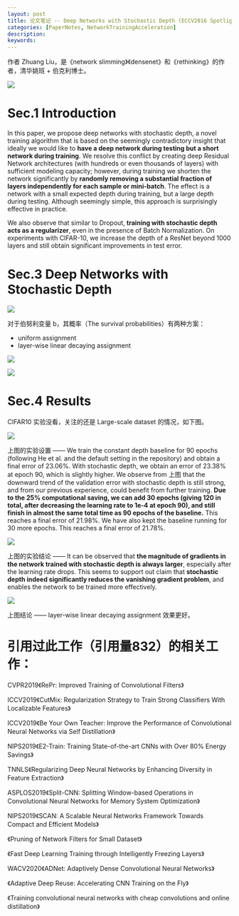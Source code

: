 ```yaml
---
layout: post
title: 论文笔记 -- Deep Networks with Stochastic Depth (ECCV2016 Spotlight)
categories: [PaperNotes, NetworkTrainingAcceleration]
description: 
keywords: 
---
```


作者 Zhuang Liu，是《network slimming》《densenet》和《rethinking》的作者，清华姚班 + 伯克利博士。

![](/images/posts/networktraining/StochasticDepth_0.png)

# Sec.1  Introduction

In this paper, we propose deep networks with stochastic depth, a novel training algorithm that is based on the seemingly contradictory insight that ideally we would like to **have a deep network during testing but a short network during training**. We resolve this conflict by creating deep Residual Network architectures (with hundreds or even thousands of layers) with sufficient modeling capacity; however, during training we shorten the network significantly by **randomly removing a substantial fraction of layers independently for each sample or mini-batch**. The effect is a network with a small expected depth during training, but a large depth during testing. Although seemingly simple, this approach is surprisingly effective in practice.

We also observe that similar to Dropout, **training with stochastic depth acts as a regularizer**, even in the presence of Batch Normalization. On experiments with CIFAR-10, we increase the depth of a ResNet beyond 1000 layers and still obtain significant improvements in test error.

# Sec.3  Deep Networks with Stochastic Depth

![](/images/posts/networktraining/StochasticDepth_1.png)

对于伯努利变量 b，其概率（The survival probabilities）有两种方案：

- uniform assignment
- layer-wise linear decaying assignment

![](/images/posts/networktraining/StochasticDepth_2.png)

![](/images/posts/networktraining/StochasticDepth_3.png)

# Sec.4  Results

CIFAR10 实验没看，关注的还是 Large-scale dataset 的情况，如下图。

![](/images/posts/networktraining/StochasticDepth_4.png)

上图的实验设置 —— We train the constant depth baseline for 90 epochs (following He et al. and the default setting in the repository) and obtain a final error of 23.06%. With stochastic depth, we obtain an error of 23.38% at epoch 90, which is slightly higher. We observe from 上图 that the downward trend of the validation error with stochastic depth is still strong, and from our previous experience, could benefit from further training. **Due to the 25% computational saving, we can add 30 epochs (giving 120 in total, after decreasing the learning rate to 1e-4 at epoch 90), and still finish in almost the same total time as 90 epochs of the baseline.** This reaches a final error of 21.98%. We have also kept the baseline running for 30 more epochs. This reaches a final error of 21.78%.

![](/images/posts/networktraining/StochasticDepth_5.png)

上图的实验结论 —— It can be observed that **the magnitude of gradients in the network trained with stochastic depth is always larger**, especially after the learning rate drops. This seems to support out claim that **stochastic depth indeed significantly reduces the vanishing gradient problem**, and enables the network to be trained more effectively.

![](/images/posts/networktraining/StochasticDepth_6.png)

上图结论 —— layer-wise linear decaying assignment 效果更好。

# 引用过此工作（引用量832）的相关工作：

CVPR2019《RePr: Improved Training of Convolutional Filters》

ICCV2019《CutMix: Regularization Strategy to Train Strong Classifiers With Localizable Features》

ICCV2019《Be Your Own Teacher: Improve the Performance of Convolutional Neural Networks via Self Distillation》

NIPS2019《E2-Train: Training State-of-the-art CNNs with Over 80% Energy Savings》

TNNLS《Regularizing Deep Neural Networks by Enhancing Diversity in Feature Extraction》

ASPLOS2019《Split-CNN: Splitting Window-based Operations in Convolutional Neural Networks for Memory System Optimization》

NIPS2019《SCAN: A Scalable Neural Networks Framework Towards Compact and Efficient Models》

《Pruning of Network Filters for Small Dataset》

《Fast Deep Learning Training through Intelligently Freezing Layers》

WACV2020《ADNet: Adaptively Dense Convolutional Neural Networks》

《Adaptive Deep Reuse: Accelerating CNN Training on the Fly》

《Training convolutional neural networks with cheap convolutions and online distillation》